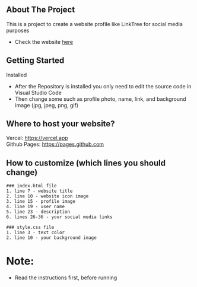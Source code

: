 ## About The Project
This is a project to create a website profile like LinkTree for social media purposes
* Check the website [here](https://craftee.vercel.app/)

## Getting Started
Installed

    
* After the Repository is installed you only need to edit the source code in Visual Studio Code
* Then change some such as profile photo, name, link, and background image (jpg, jpeg, png, gif)

## Where to host your website?
Vercel: https://vercel.app  
Github Pages: https://pages.github.com  

## How to customize (which lines you should change)
```
### index.html file
1. line 7 - website title  
2. line 10 - website icon image  
3. line 15 - profile image  
4. line 19 - user name  
5. line 23 - description  
6. lines 26-36 - your social media links  

### style.css file
1. line 3 - text color  
2. line 10 - your background image  
```

# Note:
* Read the instructions first, before running

